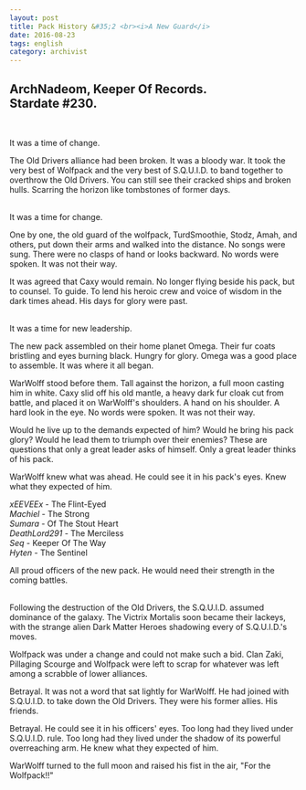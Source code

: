 ```yaml
---
layout: post
title: Pack History &#35;2 <br><i>A New Guard</i>
date: 2016-08-23
tags: english
category: archivist
---
```

ArchNadeom, Keeper Of Records.<br>Stardate #230.
------------------------------------------------
&nbsp; 

It was a time of change.

The Old Drivers alliance had been broken. It was a bloody war. It took the very best of Wolfpack and the very best of S.Q.U.I.D. to band together to overthrow the Old Drivers. You can still see their cracked ships and broken hulls. Scarring the horizon like tombstones of former days.  
&nbsp; 

It was a time for change.

One by one, the old guard of the wolfpack, TurdSmoothie, Stodz, Amah, and others, put down their arms and walked into the distance. No songs were sung. There were no clasps of hand or looks backward. No words were spoken. It was not their way.

It was agreed that Caxy would remain. No longer flying beside his pack, but to counsel. To guide. To lend his heroic crew and voice of wisdom in the dark times ahead. His days for glory were past.  
&nbsp; 

It was a time for new leadership.

The new pack assembled on their home planet Omega. Their fur coats bristling and eyes burning black. Hungry for glory. Omega was a good place to assemble. It was where it all began.

WarWolff stood before them. Tall against the horizon, a full moon casting him in white. Caxy slid off his old mantle, a heavy dark fur cloak cut from battle, and placed it on WarWolff's shoulders. A hand on his shoulder. A hard look in the eye. No words were spoken. It was not their way.

Would he live up to the demands expected of him? Would he bring his pack glory? Would he lead them to triumph over their enemies? These are questions that only a great leader asks of himself. Only a great leader thinks of his pack.

WarWolff knew what was ahead. He could see it in his pack's eyes. Knew what they expected of him.

_xEEVEEx_ - The Flint-Eyed  
_Machiel_ - The Strong  
_Sumara_ - Of The Stout Heart  
_DeathLord291_ - The Merciless  
_Seq_ - Keeper Of The Way  
_Hyten_ - The Sentinel  

All proud officers of the new pack. He would need their strength in the coming battles.  
&nbsp; 

Following the destruction of the Old Drivers, the S.Q.U.I.D. assumed dominance of the galaxy. The Victrix Mortalis soon became their lackeys, with the strange alien Dark Matter Heroes shadowing every of S.Q.U.I.D.'s moves.

Wolfpack was under a change and could not make such a bid. Clan Zaki, Pillaging Scourge and Wolfpack were left to scrap for whatever was left among a scrabble of lower alliances.

Betrayal. It was not a word that sat lightly for WarWolff. He had joined with S.Q.U.I.D. to take down the Old Drivers. They were his former allies. His friends.

Betrayal. He could see it in his officers' eyes. Too long had they lived under S.Q.U.I.D. rule. Too long had they lived under the shadow of its powerful overreaching arm. He knew what they expected of him.

WarWolff turned to the full moon and raised his fist in the air, "For the Wolfpack!!"
